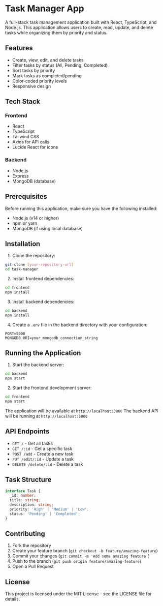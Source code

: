 # Task Manager App

A full-stack task management application built with React, TypeScript, and Node.js. This application allows users to create, read, update, and delete tasks while organizing them by priority and status.

## Features

- Create, view, edit, and delete tasks
- Filter tasks by status (All, Pending, Completed)
- Sort tasks by priority
- Mark tasks as completed/pending
- Color-coded priority levels
- Responsive design

## Tech Stack

### Frontend
- React
- TypeScript
- Tailwind CSS
- Axios for API calls
- Lucide React for icons

### Backend
- Node.js
- Express
- MongoDB (database)

## Prerequisites

Before running this application, make sure you have the following installed:
- Node.js (v14 or higher)
- npm or yarn
- MongoDB (if using local database)

## Installation

1. Clone the repository:
```bash
git clone [your-repository-url]
cd task-manager
```

2. Install frontend dependencies:
```bash
cd frontend
npm install
```

3. Install backend dependencies:
```bash
cd backend
npm install
```

4. Create a `.env` file in the backend directory with your configuration:
```
PORT=5000
MONGODB_URI=your_mongodb_connection_string
```

## Running the Application

1. Start the backend server:
```bash
cd backend
npm start
```

2. Start the frontend development server:
```bash
cd frontend
npm start
```

The application will be available at `http://localhost:3000`
The backend API will be running at `http://localhost:5000`

## API Endpoints

- `GET /` - Get all tasks
- `GET /:id` - Get a specific task
- `POST /add` - Create a new task
- `PUT /edit/:id` - Update a task
- `DELETE /delete/:id` - Delete a task

## Task Structure

```typescript
interface Task {
  _id: number;
  title: string;
  description: string;
  priority: 'High' | 'Medium' | 'Low';
  status: 'Pending' | 'Completed';
}
```

## Contributing

1. Fork the repository
2. Create your feature branch (`git checkout -b feature/amazing-feature`)
3. Commit your changes (`git commit -m 'Add some amazing feature'`)
4. Push to the branch (`git push origin feature/amazing-feature`)
5. Open a Pull Request

## License

This project is licensed under the MIT License - see the LICENSE file for details.